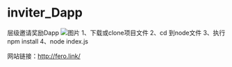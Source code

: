 # inviter_Dapp
层级邀请奖励Dapp
![图片](https://user-images.githubusercontent.com/26684979/184083788-40ab7be5-f056-4e5a-a062-7c8ba48bff2b.png)
1、下载或clone项目文件
2、cd 到node文件
3、执行npm install
4、node index.js

网站链接：http://fero.link/

